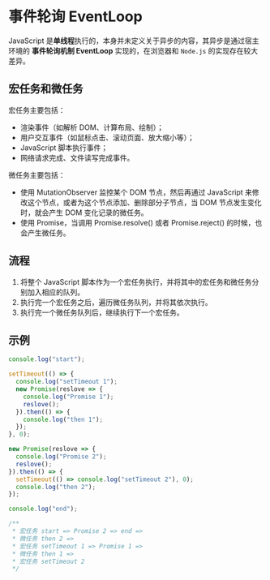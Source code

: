 # 事件轮询 EventLoop

JavaScript 是**单线程**执行的，本身并未定义关于异步的内容，其异步是通过宿主环境的 **事件轮询机制 EventLoop** 实现的，在浏览器和 `Node.js` 的实现存在较大差异。

## 宏任务和微任务

宏任务主要包括：

- 渲染事件（如解析 DOM、计算布局、绘制）；
- 用户交互事件（如鼠标点击、滚动页面、放大缩小等）；
- JavaScript 脚本执行事件；
- 网络请求完成、文件读写完成事件。

微任务主要包括：

- 使用 MutationObserver 监控某个 DOM 节点，然后再通过 JavaScript 来修改这个节点，或者为这个节点添加、删除部分子节点，当 DOM 节点发生变化时，就会产生 DOM 变化记录的微任务。
- 使用 Promise，当调用 Promise.resolve() 或者 Promise.reject() 的时候，也会产生微任务。

## 流程

1. 将整个 JavaScript 脚本作为一个宏任务执行，并将其中的宏任务和微任务分别加入相应的队列。
2. 执行完一个宏任务之后，遍历微任务队列，并将其依次执行。
3. 执行完一个微任务队列后，继续执行下一个宏任务。

## 示例

```js
console.log("start");

setTimeout(() => {
  console.log("setTimeout 1");
  new Promise(reslove => {
    console.log("Promise 1");
    reslove();
  }).then(() => {
    console.log("then 1");
  });
}, 0);

new Promise(reslove => {
  console.log("Promise 2");
  reslove();
}).then(() => {
  setTimeout(() => console.log("setTimeout 2"), 0);
  console.log("then 2");
});

console.log("end");

/**
 * 宏任务 start => Promise 2 => end =>
 * 微任务 then 2 =>
 * 宏任务 setTimeout 1 => Promise 1 =>
 * 微任务 then 1 =>
 * 宏任务 setTimeout 2
 */
```
